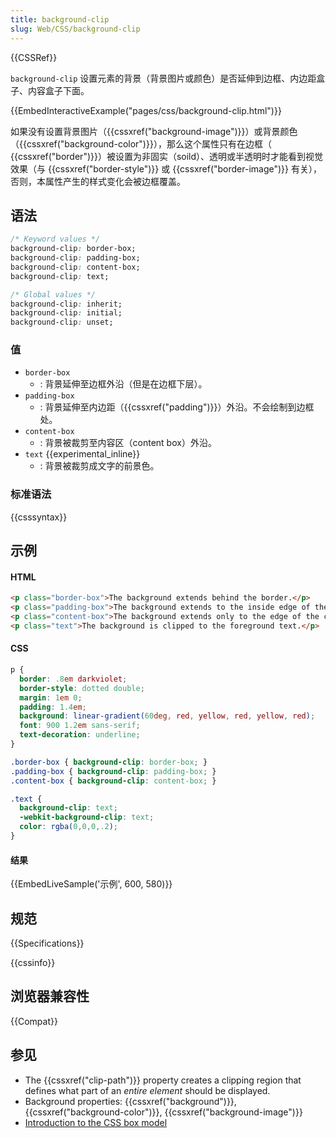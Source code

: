 ```yaml
---
title: background-clip
slug: Web/CSS/background-clip
---
```


{{CSSRef}}

`background-clip` 设置元素的背景（背景图片或颜色）是否延伸到边框、内边距盒子、内容盒子下面。

{{EmbedInteractiveExample("pages/css/background-clip.html")}}

如果没有设置背景图片（{{cssxref("background-image")}}）或背景颜色（{{cssxref("background-color")}}），那么这个属性只有在边框（ {{cssxref("border")}}）被设置为非固实（soild）、透明或半透明时才能看到视觉效果（与 {{cssxref("border-style")}} 或 {{cssxref("border-image")}} 有关），否则，本属性产生的样式变化会被边框覆盖。

## 语法

```css
/* Keyword values */
background-clip: border-box;
background-clip: padding-box;
background-clip: content-box;
background-clip: text;

/* Global values */
background-clip: inherit;
background-clip: initial;
background-clip: unset;
```

### 值

- `border-box`
  - : 背景延伸至边框外沿（但是在边框下层）。
- `padding-box`
  - : 背景延伸至内边距（{{cssxref("padding")}}）外沿。不会绘制到边框处。
- `content-box`
  - : 背景被裁剪至内容区（content box）外沿。
- `text` {{experimental_inline}}
  - : 背景被裁剪成文字的前景色。

### 标准语法

{{csssyntax}}

## 示例

#### HTML

```html
<p class="border-box">The background extends behind the border.</p>
<p class="padding-box">The background extends to the inside edge of the border.</p>
<p class="content-box">The background extends only to the edge of the content box.</p>
<p class="text">The background is clipped to the foreground text.</p>
```

#### CSS

```css
p {
  border: .8em darkviolet;
  border-style: dotted double;
  margin: 1em 0;
  padding: 1.4em;
  background: linear-gradient(60deg, red, yellow, red, yellow, red);
  font: 900 1.2em sans-serif;
  text-decoration: underline;
}

.border-box { background-clip: border-box; }
.padding-box { background-clip: padding-box; }
.content-box { background-clip: content-box; }

.text {
  background-clip: text;
  -webkit-background-clip: text;
  color: rgba(0,0,0,.2);
}
```

#### 结果

{{EmbedLiveSample('示例', 600, 580)}}

## 规范

{{Specifications}}

{{cssinfo}}

## 浏览器兼容性

{{Compat}}

## 参见

- The {{cssxref("clip-path")}} property creates a clipping region that defines what part of an _entire element_ should be displayed.
- Background properties: {{cssxref("background")}}, {{cssxref("background-color")}}, {{cssxref("background-image")}}
- [Introduction to the CSS box model](/zh-CN/docs/Web/CSS/box_model)
